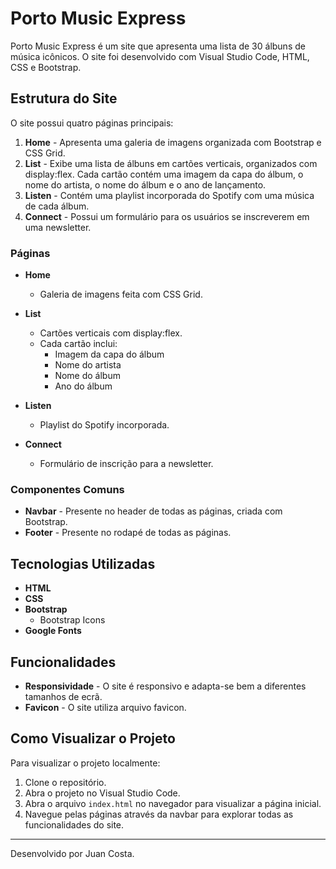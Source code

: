 # Porto Music Express

Porto Music Express é um site que apresenta uma lista de 30 álbuns de música icônicos. O site foi desenvolvido com Visual Studio Code, HTML, CSS e Bootstrap.

## Estrutura do Site

O site possui quatro páginas principais:

1. **Home** - Apresenta uma galeria de imagens organizada com Bootstrap e CSS Grid.
2. **List** - Exibe uma lista de álbuns em cartões verticais, organizados com display:flex. Cada cartão contém uma imagem da capa do álbum, o nome do artista, o nome do álbum e o ano de lançamento.
3. **Listen** - Contém uma playlist incorporada do Spotify com uma música de cada álbum.
4. **Connect** - Possui um formulário para os usuários se inscreverem em uma newsletter.

### Páginas

- **Home**
  - Galeria de imagens feita com CSS Grid.
  
- **List**
  - Cartões verticais com display:flex.
  - Cada cartão inclui:
    - Imagem da capa do álbum
    - Nome do artista
    - Nome do álbum
    - Ano do álbum

- **Listen**
  - Playlist do Spotify incorporada.

- **Connect**
  - Formulário de inscrição para a newsletter.

### Componentes Comuns

- **Navbar** - Presente no header de todas as páginas, criada com Bootstrap.
- **Footer** - Presente no rodapé de todas as páginas.

## Tecnologias Utilizadas

- **HTML**
- **CSS**
- **Bootstrap**
  - Bootstrap Icons
- **Google Fonts**

## Funcionalidades

- **Responsividade** - O site é responsivo e adapta-se bem a diferentes tamanhos de ecrã.
- **Favicon** - O site utiliza arquivo favicon.

## Como Visualizar o Projeto

Para visualizar o projeto localmente:

1. Clone o repositório.
2. Abra o projeto no Visual Studio Code.
3. Abra o arquivo `index.html` no navegador para visualizar a página inicial.
4. Navegue pelas páginas através da navbar para explorar todas as funcionalidades do site.

---

Desenvolvido por Juan Costa.

